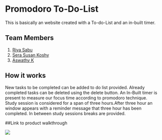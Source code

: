 # Promodoro To-Do-List
This is basically an website created with a To-do-List and an in-built timer.

## Team Members
1. [Riya Sabu](https://github.com/riya461)
2. [Sera Susan Koshy](https://github.com/serasusan)
3. [Aswathy K](https://github.com/aswathy5k)

## How it works
New tasks to be completed can be added to do list provided. Already completed tasks can be deleted using the delete button. An In-Built timer is present to measure our focus time according to promodoro technique. Study session is considered for a span of three hours.After three hour an window appears with a reminder message that three hour has been completed. In between study sessions breaks are provided.

##Link to product walkthrough


<img src="https://imgur.com/KLFtyPN">


